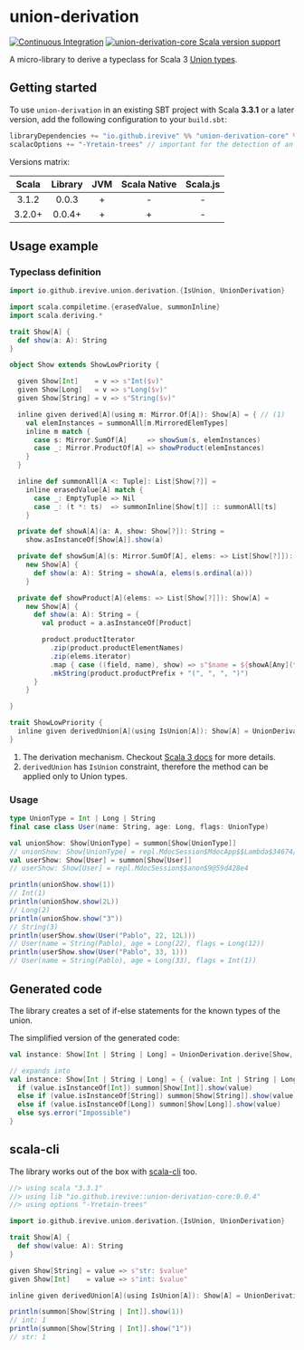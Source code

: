 # union-derivation

[![Continuous Integration](https://github.com/iRevive/union-derivation/actions/workflows/ci.yml/badge.svg)](https://github.com/iRevive/union-derivation/actions/workflows/ci.yml)
[![union-derivation-core Scala version support](https://index.scala-lang.org/irevive/union-derivation/union-derivation-core/latest.svg)](https://index.scala-lang.org/irevive/union-derivation/union-derivation-core)

A micro-library to derive a typeclass for Scala 3 [Union types](https://docs.scala-lang.org/scala3/reference/new-types/union-types.html).

## Getting started

To use `union-derivation` in an existing SBT project with Scala **3.3.1** or a later version, add the following configuration to your `build.sbt`:

```scala
libraryDependencies += "io.github.irevive" %% "union-derivation-core" % "0.0.4"
scalacOptions += "-Yretain-trees" // important for the detection of an abstract method in a trait
```

Versions matrix:

| Scala  | Library | JVM | Scala Native | Scala.js |
|:------:|:-------:|:---:|:------------:|:--------:|
| 3.1.2  |  0.0.3  |  +  |      -       |    -     |
| 3.2.0+ | 0.0.4+  |  +  |      +       |    -     |

## Usage example

### Typeclass definition

```scala
import io.github.irevive.union.derivation.{IsUnion, UnionDerivation}

import scala.compiletime.{erasedValue, summonInline}
import scala.deriving.*

trait Show[A] {
  def show(a: A): String
}

object Show extends ShowLowPriority {

  given Show[Int]    = v => s"Int($v)"
  given Show[Long]   = v => s"Long($v)"
  given Show[String] = v => s"String($v)"

  inline given derived[A](using m: Mirror.Of[A]): Show[A] = { // (1)
    val elemInstances = summonAll[m.MirroredElemTypes]
    inline m match {
      case s: Mirror.SumOf[A]     => showSum(s, elemInstances)
      case _: Mirror.ProductOf[A] => showProduct(elemInstances)
    }
  }

  inline def summonAll[A <: Tuple]: List[Show[?]] =
    inline erasedValue[A] match {
      case _: EmptyTuple => Nil
      case _: (t *: ts)  => summonInline[Show[t]] :: summonAll[ts]
    }

  private def showA[A](a: A, show: Show[?]): String = 
    show.asInstanceOf[Show[A]].show(a)

  private def showSum[A](s: Mirror.SumOf[A], elems: => List[Show[?]]): Show[A] =
    new Show[A] {
      def show(a: A): String = showA(a, elems(s.ordinal(a)))
    }

  private def showProduct[A](elems: => List[Show[?]]): Show[A] = 
    new Show[A] {
      def show(a: A): String = {
        val product = a.asInstanceOf[Product]

        product.productIterator
          .zip(product.productElementNames)
          .zip(elems.iterator)
          .map { case ((field, name), show) => s"$name = ${showA[Any](field, show)}" }
          .mkString(product.productPrefix + "(", ", ", ")")
      }
    }

}

trait ShowLowPriority {
  inline given derivedUnion[A](using IsUnion[A]): Show[A] = UnionDerivation.derive[Show, A] // (2)
}
```

1) The derivation mechanism. Checkout [Scala 3 docs](https://docs.scala-lang.org/scala3/reference/contextual/derivation.html) for more details.
2) `derivedUnion` has `IsUnion` constraint, therefore the method can be applied only to Union types. 

### Usage

```scala
type UnionType = Int | Long | String
final case class User(name: String, age: Long, flags: UnionType)

val unionShow: Show[UnionType] = summon[Show[UnionType]]
// unionShow: Show[UnionType] = repl.MdocSession$MdocApp$$Lambda$34674/0x0000007004ff4d80@31408cc2
val userShow: Show[User] = summon[Show[User]]
// userShow: Show[User] = repl.MdocSession$$anon$9@59d428e4

println(unionShow.show(1))
// Int(1)
println(unionShow.show(2L))
// Long(2)
println(unionShow.show("3"))
// String(3)
println(userShow.show(User("Pablo", 22, 12L)))
// User(name = String(Pablo), age = Long(22), flags = Long(12))
println(userShow.show(User("Pablo", 33, 1)))
// User(name = String(Pablo), age = Long(33), flags = Int(1))
```

## Generated code

The library creates a set of if-else statements for the known types of the union.

The simplified version of the generated code:
```scala
val instance: Show[Int | String | Long] = UnionDerivation.derive[Show, Int | String | Long]

// expands into
val instance: Show[Int | String | Long] = { (value: Int | String | Long) =>
  if (value.isInstanceOf[Int]) summon[Show[Int]].show(value)
  else if (value.isInstanceOf[String]) summon[Show[String]].show(value)
  else if (value.isInstanceOf[Long]) summon[Show[Long]].show(value)
  else sys.error("Impossible")
}
```

## scala-cli

The library works out of the box with [scala-cli](https://scala-cli.virtuslab.org/) too.

```scala
//> using scala "3.3.1"
//> using lib "io.github.irevive::union-derivation-core:0.0.4"
//> using options "-Yretain-trees"

import io.github.irevive.union.derivation.{IsUnion, UnionDerivation}

trait Show[A] {
  def show(value: A): String
}

given Show[String] = value => s"str: $value"
given Show[Int]    = value => s"int: $value"

inline given derivedUnion[A](using IsUnion[A]): Show[A] = UnionDerivation.derive[Show, A]

println(summon[Show[String | Int]].show(1))
// int: 1
println(summon[Show[String | Int]].show("1"))
// str: 1
```
